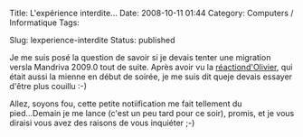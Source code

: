 Title: L'expérience interdite...
Date: 2008-10-11 01:44
Category: Computers / Informatique
Tags:

Slug: lexperience-interdite
Status: published

Je me suis posé la question de savoir si je devais tenter une migration versla Mandriva 2009.0 tout de suite. Après avoir vu la [réactiond'Olivier](\%22http://ofaurax.free.fr/blog/index.php5/2008-10-10-23h52-0200.xml\%22), qui était aussi la mienne en début de soirée, je me suis dit queje devais essayer d'être plus couillu :-)

Allez, soyons fou, cette petite notiification me fait tellement du pied...Demain je me lance (c'est un peu tard pour ce soir), promis, et je vous diraisi vous avez des raisons de vous inquiéter ;-)

